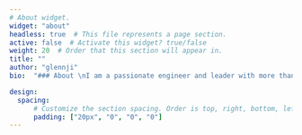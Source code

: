 ```yaml
---
# About widget.
widget: "about"
headless: true  # This file represents a page section.
active: false  # Activate this widget? true/false
weight: 20  # Order that this section will appear in.
title: ""
author: "glennji"
bio:  "### About \nI am a passionate engineer and leader with more than a decade of commercial experience developing software, building teams, establishing standards & delivering solutions. I love finding pragmatic and adaptive solutions to the most complex and difficult problems in the world, growing with a team I care about, and seeing our hard work being appreciated by customers “out in the wild”."

design:
  spacing:
      # Customize the section spacing. Order is top, right, bottom, left.
      padding: ["20px", "0", "0", "0"]
---
```


